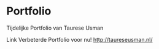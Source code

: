 # Portfolio

 Tijdelijke Portfolio van Taurese Usman
 
 
 
Link Verbeterde Portfolio voor nu!
http://taureseusman.nl/
